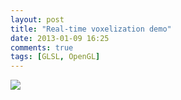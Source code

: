 ```yaml
---
layout: post
title: "Real-time voxelization demo"
date: 2013-01-09 16:25
comments: true
tags: [GLSL, OpenGL]
---
```


![](http://www.youtube.com/watch?v=logYj5nnki4)

